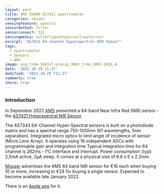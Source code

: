 ```yaml
---
layout: post
title: AMS OSRAM AS7421 spectrometer
categories: sensor
sensingfeature: spectra
sensormethod: filter
sensorconnect: I2C
sensingmedia: solid+liquid+gas+soil+water+air
excerpt: "AS7421 64-channel hyperspectral NIR Sensor"
tags:
  - spectrometer
  - Sensors
  - AMS
image: avg-trmm-3b43v7-precip_3B43_trmm_2001-2016_A
date: '2022-10-29 11:27'
modified: '2022-10-29 T11:27'
comments: true
share: true
---
```


### Introduction

In September 2022 [AMS](https://ams.com/) presented a 64-band Near Infra Red (NIR) sensor - the [AS7421 Hyperspectral NIR Sensor](https://ams.com/as7421).

The AS7343 64-Channel Hyper-Spectral sensors is built on a photodiode matrix and has a spectral range 750-1050nm (61 wavelengths, 5nm separation). Integrated micro optics to limit angle of incidence of sensor (Micro Lens Array). It operates using 16 independent ADCs with programmable gain and integration time
Typical integration time for 64 channel is 262ms - I²C interface and interrupt. Power consumption (typ): 2,5mA active, 2µA sleep. It comes at a physical size of 6.6 x 6 x 2.2mm.

[Mouser](https://www.mouser.se/c/?q=AS7421) advertises the AMS 64 band NIR sensor for €16 each when buying 10 or more, increasing to €24 for buying a single sensor. Expected to become available late January 2022.

There is an [Apple app](https://apps.apple.com/lk/app/mini-spectrometer-nir/id1635109082) for it.

